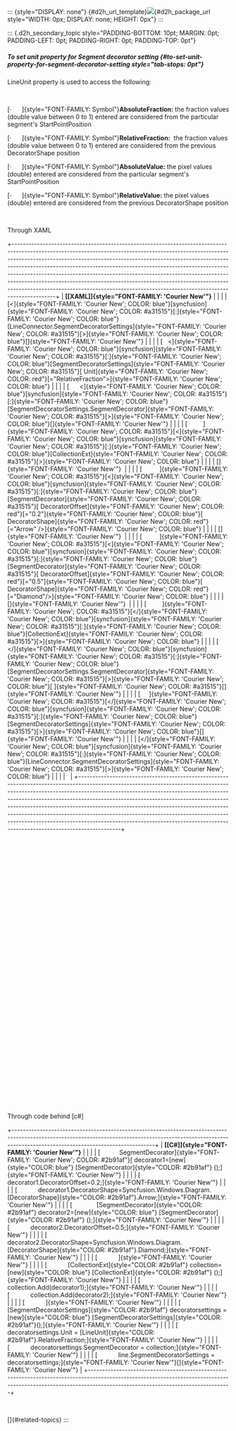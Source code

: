 ::: {style="DISPLAY: none"}
[](ms-xhelp:///?Id=d2h_url_template){#d2h_url_template}![](!package_url!){#d2h_package_url style="WIDTH: 0px; DISPLAY: none; HEIGHT: 0px"}
:::

::: {.d2h_secondary_topic style="PADDING-BOTTOM: 10pt; MARGIN: 0pt; PADDING-LEFT: 0pt; PADDING-RIGHT: 0pt; PADDING-TOP: 0pt"}
##### To set unit property for Segment decorator setting {#to-set-unit-property-for-segment-decorator-setting style="tab-stops: 0pt"}

LineUnit property is used to access the following:

 

[·      ]{style="FONT-FAMILY: Symbol"}**AbsoluteFraction:** the fraction values (double value between 0 to 1) entered are considered from the particular segment's StartPointPosition

[·      ]{style="FONT-FAMILY: Symbol"}**RelativeFraction:**  the fraction values (double value between 0 to 1) entered are considered from the previous DecoratorShape position

[·      ]{style="FONT-FAMILY: Symbol"}**AbsoluteValue:** the pixel values (double) entered are considered from the particular segment's StartPointPosition

[·      ]{style="FONT-FAMILY: Symbol"}**RelativeValue:** the pixel values (double) entered are considered from the previous DecoratorShape position

 

Through XAML

+---------------------------------------------------------------------------------------------------------------------------------------------------------------------------------------------------------------------------------------------------------------------------------------------------------------------------------------------------------------------------------------------------------------------------------------------------------------------------------------------------------------------------------------------------------------------------------+
| **[\[XAML\]]{style="FONT-FAMILY: 'Courier New'"}**                                                                                                                                                                                                                                                                                                                                                                                                                                                                                                                              |
|                                                                                                                                                                                                                                                                                                                                                                                                                                                                                                                                                                                 |
| [\<]{style="FONT-FAMILY: 'Courier New'; COLOR: blue"}[syncfusion]{style="FONT-FAMILY: 'Courier New'; COLOR: #a31515"}[:]{style="FONT-FAMILY: 'Courier New'; COLOR: blue"}[LineConnector.SegmentDecoratorSettings]{style="FONT-FAMILY: 'Courier New'; COLOR: #a31515"}[\>]{style="FONT-FAMILY: 'Courier New'; COLOR: blue"}[]{style="FONT-FAMILY: 'Courier New'"}                                                                                                                                                                                                                |
|                                                                                                                                                                                                                                                                                                                                                                                                                                                                                                                                                                                 |
| [   \<]{style="FONT-FAMILY: 'Courier New'; COLOR: blue"}[syncfusion]{style="FONT-FAMILY: 'Courier New'; COLOR: #a31515"}[:]{style="FONT-FAMILY: 'Courier New'; COLOR: blue"}[SegmentDecoratorSettings]{style="FONT-FAMILY: 'Courier New'; COLOR: #a31515"}[ Unit]{style="FONT-FAMILY: 'Courier New'; COLOR: red"}[=\"RelativeFraction\"\>]{style="FONT-FAMILY: 'Courier New'; COLOR: blue"}                                                                                                                                                                                     |
|                                                                                                                                                                                                                                                                                                                                                                                                                                                                                                                                                                                 |
| [      \<]{style="FONT-FAMILY: 'Courier New'; COLOR: blue"}[syncfusion]{style="FONT-FAMILY: 'Courier New'; COLOR: #a31515"}[:]{style="FONT-FAMILY: 'Courier New'; COLOR: blue"}[SegmentDecoratorSettings.SegmentDecorator]{style="FONT-FAMILY: 'Courier New'; COLOR: #a31515"}[\>]{style="FONT-FAMILY: 'Courier New'; COLOR: blue"}[]{style="FONT-FAMILY: 'Courier New'"}                                                                                                                                                                                                       |
|                                                                                                                                                                                                                                                                                                                                                                                                                                                                                                                                                                                 |
| [         ]{style="FONT-FAMILY: 'Courier New'; COLOR: #a31515"}[\<]{style="FONT-FAMILY: 'Courier New'; COLOR: blue"}[syncfusion]{style="FONT-FAMILY: 'Courier New'; COLOR: #a31515"}[:]{style="FONT-FAMILY: 'Courier New'; COLOR: blue"}[CollectionExt]{style="FONT-FAMILY: 'Courier New'; COLOR: #a31515"}[\>]{style="FONT-FAMILY: 'Courier New'; COLOR: blue"}                                                                                                                                                                                                                |
|                                                                                                                                                                                                                                                                                                                                                                                                                                                                                                                                                                                 |
| []{style="FONT-FAMILY: 'Courier New'"}                                                                                                                                                                                                                                                                                                                                                                                                                                                                                                                                          |
|                                                                                                                                                                                                                                                                                                                                                                                                                                                                                                                                                                                 |
| [          ]{style="FONT-FAMILY: 'Courier New'; COLOR: #a31515"}[\<]{style="FONT-FAMILY: 'Courier New'; COLOR: blue"}[syncfusion]{style="FONT-FAMILY: 'Courier New'; COLOR: #a31515"}[:]{style="FONT-FAMILY: 'Courier New'; COLOR: blue"}[SegmentDecorator]{style="FONT-FAMILY: 'Courier New'; COLOR: #a31515"}[ DecoratorOffset]{style="FONT-FAMILY: 'Courier New'; COLOR: red"}[=\"0.2\"]{style="FONT-FAMILY: 'Courier New'; COLOR: blue"}[ DecoratorShape]{style="FONT-FAMILY: 'Courier New'; COLOR: red"}[=\"Arrow\" /\>]{style="FONT-FAMILY: 'Courier New'; COLOR: blue"}  |
|                                                                                                                                                                                                                                                                                                                                                                                                                                                                                                                                                                                 |
| []{style="FONT-FAMILY: 'Courier New'"}                                                                                                                                                                                                                                                                                                                                                                                                                                                                                                                                          |
|                                                                                                                                                                                                                                                                                                                                                                                                                                                                                                                                                                                 |
| [          ]{style="FONT-FAMILY: 'Courier New'; COLOR: #a31515"}[\<]{style="FONT-FAMILY: 'Courier New'; COLOR: blue"}[syncfusion]{style="FONT-FAMILY: 'Courier New'; COLOR: #a31515"}[:]{style="FONT-FAMILY: 'Courier New'; COLOR: blue"}[SegmentDecorator]{style="FONT-FAMILY: 'Courier New'; COLOR: #a31515"}[ DecoratorOffset]{style="FONT-FAMILY: 'Courier New'; COLOR: red"}[=\"0.5\"]{style="FONT-FAMILY: 'Courier New'; COLOR: blue"}[ DecoratorShape]{style="FONT-FAMILY: 'Courier New'; COLOR: red"}[=\"Diamond\"/\>]{style="FONT-FAMILY: 'Courier New'; COLOR: blue"} |
|                                                                                                                                                                                                                                                                                                                                                                                                                                                                                                                                                                                 |
| []{style="FONT-FAMILY: 'Courier New'"}                                                                                                                                                                                                                                                                                                                                                                                                                                                                                                                                          |
|                                                                                                                                                                                                                                                                                                                                                                                                                                                                                                                                                                                 |
| [         ]{style="FONT-FAMILY: 'Courier New'; COLOR: #a31515"}[\</]{style="FONT-FAMILY: 'Courier New'; COLOR: blue"}[syncfusion]{style="FONT-FAMILY: 'Courier New'; COLOR: #a31515"}[:]{style="FONT-FAMILY: 'Courier New'; COLOR: blue"}[CollectionExt]{style="FONT-FAMILY: 'Courier New'; COLOR: #a31515"}[\>]{style="FONT-FAMILY: 'Courier New'; COLOR: blue"}                                                                                                                                                                                                               |
|                                                                                                                                                                                                                                                                                                                                                                                                                                                                                                                                                                                 |
| [      \</]{style="FONT-FAMILY: 'Courier New'; COLOR: blue"}[syncfusion]{style="FONT-FAMILY: 'Courier New'; COLOR: #a31515"}[:]{style="FONT-FAMILY: 'Courier New'; COLOR: blue"}[SegmentDecoratorSettings.SegmentDecorator]{style="FONT-FAMILY: 'Courier New'; COLOR: #a31515"}[\>]{style="FONT-FAMILY: 'Courier New'; COLOR: blue"}[ ]{style="FONT-FAMILY: 'Courier New'; COLOR: #a31515"}[]{style="FONT-FAMILY: 'Courier New'"}                                                                                                                                               |
|                                                                                                                                                                                                                                                                                                                                                                                                                                                                                                                                                                                 |
| [     ]{style="FONT-FAMILY: 'Courier New'; COLOR: #a31515"}[\</]{style="FONT-FAMILY: 'Courier New'; COLOR: blue"}[syncfusion]{style="FONT-FAMILY: 'Courier New'; COLOR: #a31515"}[:]{style="FONT-FAMILY: 'Courier New'; COLOR: blue"}[SegmentDecoratorSettings]{style="FONT-FAMILY: 'Courier New'; COLOR: #a31515"}[\>]{style="FONT-FAMILY: 'Courier New'; COLOR: blue"}[]{style="FONT-FAMILY: 'Courier New'"}                                                                                                                                                                  |
|                                                                                                                                                                                                                                                                                                                                                                                                                                                                                                                                                                                 |
| [\</]{style="FONT-FAMILY: 'Courier New'; COLOR: blue"}[syncfusion]{style="FONT-FAMILY: 'Courier New'; COLOR: #a31515"}[:]{style="FONT-FAMILY: 'Courier New'; COLOR: blue"}[LineConnector.SegmentDecoratorSettings]{style="FONT-FAMILY: 'Courier New'; COLOR: #a31515"}[\>]{style="FONT-FAMILY: 'Courier New'; COLOR: blue"}                                                                                                                                                                                                                                                     |
|                                                                                                                                                                                                                                                                                                                                                                                                                                                                                                                                                                                 |
|                                                                                                                                                                                                                                                                                                                                                                                                                                                                                                                                                                                 |
+---------------------------------------------------------------------------------------------------------------------------------------------------------------------------------------------------------------------------------------------------------------------------------------------------------------------------------------------------------------------------------------------------------------------------------------------------------------------------------------------------------------------------------------------------------------------------------+

 

 

 

 

 

 

 

 

 

 

 

 

 

 

 

 

 

 

 

 

Through code behind \[c#\]

+--------------------------------------------------------------------------------------------------------------------------------------------------------------------------------------------------------------+
| **[\[C#\]]{style="FONT-FAMILY: 'Courier New'"}**                                                                                                                                                             |
|                                                                                                                                                                                                              |
| [           SegmentDecorator]{style="FONT-FAMILY: 'Courier New'; COLOR: #2b91af"}[ decorator1=[new]{style="COLOR: blue"} [SegmentDecorator]{style="COLOR: #2b91af"} ();]{style="FONT-FAMILY: 'Courier New'"} |
|                                                                                                                                                                                                              |
| [            decorator1.DecoratorOffset=0.2;]{style="FONT-FAMILY: 'Courier New'"}                                                                                                                            |
|                                                                                                                                                                                                              |
| [            decorator1.DecoratorShape=Syncfusion.Windows.Diagram.[DecoratorShape]{style="COLOR: #2b91af"}.Arrow;]{style="FONT-FAMILY: 'Courier New'"}                                                       |
|                                                                                                                                                                                                              |
| [              [SegmentDecorator]{style="COLOR: #2b91af"} decorator2=[new]{style="COLOR: blue"} [SegmentDecorator]{style="COLOR: #2b91af"} ();]{style="FONT-FAMILY: 'Courier New'"}                          |
|                                                                                                                                                                                                              |
| [            decorator2.DecoratorOffset=0.5;]{style="FONT-FAMILY: 'Courier New'"}                                                                                                                            |
|                                                                                                                                                                                                              |
| [            decorator2.DecoratorShape=Syncfusion.Windows.Diagram.[DecoratorShape]{style="COLOR: #2b91af"}.Diamond;]{style="FONT-FAMILY: 'Courier New'"}                                                     |
|                                                                                                                                                                                                              |
| [            ]{style="FONT-FAMILY: 'Courier New'"}                                                                                                                                                           |
|                                                                                                                                                                                                              |
| [            [CollectionExt]{style="COLOR: #2b91af"} collection=[new]{style="COLOR: blue"} [CollectionExt]{style="COLOR: #2b91af"} ();]{style="FONT-FAMILY: 'Courier New'"}                                  |
|                                                                                                                                                                                                              |
| [            collection.Add(decorator1);]{style="FONT-FAMILY: 'Courier New'"}                                                                                                                                |
|                                                                                                                                                                                                              |
| [            collection.Add(decorator2);]{style="FONT-FAMILY: 'Courier New'"}                                                                                                                                |
|                                                                                                                                                                                                              |
| [            ]{style="FONT-FAMILY: 'Courier New'"}                                                                                                                                                           |
|                                                                                                                                                                                                              |
| [            [SegmentDecoratorSettings]{style="COLOR: #2b91af"} decoratorsettings = [new]{style="COLOR: blue"} [SegmentDecoratorSettings]{style="COLOR: #2b91af"}();]{style="FONT-FAMILY: 'Courier New'"}    |
|                                                                                                                                                                                                              |
| [            decoratorsettings.Unit = [LineUnit]{style="COLOR: #2b91af"}.RelativeFraction;]{style="FONT-FAMILY: 'Courier New'"}                                                                              |
|                                                                                                                                                                                                              |
| [            decoratorsettings.SegmentDecorator = collection;]{style="FONT-FAMILY: 'Courier New'"}                                                                                                           |
|                                                                                                                                                                                                              |
| [            line.SegmentDecoratorSettings = decoratorsettings;]{style="FONT-FAMILY: 'Courier New'"}[]{style="FONT-FAMILY: 'Courier New'"}                                                                   |
+--------------------------------------------------------------------------------------------------------------------------------------------------------------------------------------------------------------+

 

[]{#related-topics}
:::
